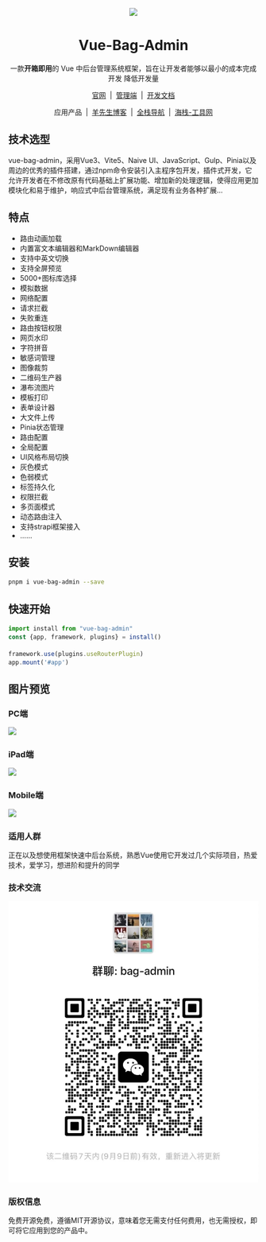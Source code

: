 <p align="center">
<img src="https://vite.itnavs.com/assets/logo-min-3e85bab5.png" height="160" />
</p>

<h1 align="center">Vue-Bag-Admin</h1>

<p align="center">一款<b>开箱即用</b>的 Vue 中后台管理系统框架，旨在让开发者能够以最小的成本完成开发
降低开发量</p>

<p align="center">
    <a href="https://vite.itnavs.com/" target="_blank">官网</a>
    <span>&nbsp;|&nbsp;</span>
    <a href="https://vite.itnavs.com/admin/" target="_blank">管理端</a>
    <span>&nbsp;|&nbsp;</span>
    <a href="https://vite.itnavs.com/doc/" target="_blank">开发文档</a>
<p>

<p align="center">
    <span>应用产品</span>
    <span>&nbsp;|&nbsp;</span>
    <a href="https://www.vipbic.com/" target="_blank">羊先生博客</a>
    <span>&nbsp;|&nbsp;</span>
    <a href="https://www.itnavs.com/" target="_blank">全栈导航</a>
    <span>&nbsp;|&nbsp;</span>
    <a href="https://www.haiwb.com/" target="_blank">海栈-工具网</a>
<p>


## 技术选型

vue-bag-admin，采用Vue3、Vite5、Naive UI、JavaScript、Gulp、Pinia以及周边的优秀的插件搭建，通过npm命令安装引入主程序包开发，插件式开发，它允许开发者在不修改原有代码基础上扩展功能、增加新的处理逻辑，使得应用更加模块化和易于维护，响应式中后台管理系统，满足现有业务各种扩展...

## 特点

- 路由动画加载
- 内置富文本编辑器和MarkDown编辑器
- 支持中英文切换
- 支持全屏预览
- 5000+图标库选择
- 模拟数据
- 网络配置
- 请求拦截
- 失败重连
- 路由按钮权限
- 网页水印
- 字符拼音
- 敏感词管理
- 图像裁剪
- 二维码生产器
- 瀑布流图片
- 模板打印
- 表单设计器
- 大文件上传
- Pinia状态管理
- 路由配置
- 全局配置
- UI风格布局切换
- 灰色模式
- 色弱模式
- 标签持久化
- 权限拦截
- 多页面模式
- 动态路由注入
- 支持strapi框架接入
- ......

## 安装

```bash
pnpm i vue-bag-admin --save
```

## 快速开始

```javascript
import install from "vue-bag-admin"
const {app, framework, plugins} = install()

framework.use(plugins.useRouterPlugin)
app.mount('#app')
```

## 图片预览

### PC端

![](https://pic.imgdb.cn/item/6505b885661c6c8e5425b40e.jpg)

### iPad端

![](https://pic.imgdb.cn/item/6505b884661c6c8e5425b3f1.jpg)

### Mobile端

![](https://pic.imgdb.cn/item/6505b885661c6c8e5425b3fc.jpg)

### 适用人群

正在以及想使用框架快速中后台系统，熟悉Vue使用它开发过几个实际项目，热爱技术，爱学习，想进阶和提升的同学

### 技术交流
![](./weixin.jpg)

### 版权信息

免费开源免费，遵循MIT开源协议，意味着您无需支付任何费用，也无需授权，即可将它应用到您的产品中。


















